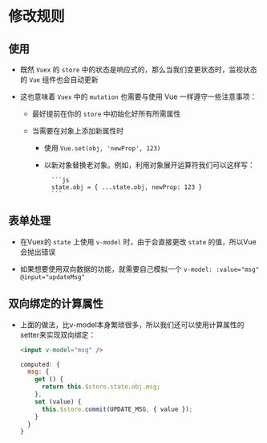 # 修改规则

## 使用

+ 既然 `Vuex` 的 `store` 中的状态是响应式的，那么当我们变更状态时，监视状态的 `Vue` 组件也会自动更新

+ 这也意味着 `Vuex` 中的 `mutation` 也需要与使用 Vue 一样遵守一些注意事项：

  - 最好提前在你的 `store` 中初始化好所有所需属性

  - 当需要在对象上添加新属性时

    - 使用 `Vue.set(obj, 'newProp', 123)`

    - 以新对象替换老对象。例如，利用对象展开运算符我们可以这样写：

            ```js
            state.obj = { ...state.obj, newProp: 123 }
            ```

## 表单处理

+ 在Vuex的 `state` 上使用 `v-model` 时，由于会直接更改 `state` 的值，所以Vue会抛出错误

+ 如果想要使用双向数据的功能，就需要自己模拟一个 `v-model: :value="msg"`  `@input="updateMsg"`

## 双向绑定的计算属性

+ 上面的做法，比v-model本身繁琐很多，所以我们还可以使用计算属性的setter来实现双向绑定：

    ```html
    <input v-model="msg" />
    ```

    ```js
    computed: {
      msg: {
        get () {
          return this.$store.state.obj.msg;
        },
        set (value) {
          this.$store.commit(UPDATE_MSG, { value });
        }
      }
    }
    ```
